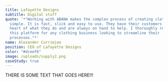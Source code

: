 ```yaml
---
title: Lafayette Designs
subtitle: Digital stuff
quote: '*"Working with ABANA makes the complex process of creating clothes
  simple. It is fast, slick and easy to use. They have their customers at the
  heart of what they do and are always on hand to help. I thoroughly recommend
  this platform for any clothing business looking to streamline their
  processes."*'
name: Alexander Currimjee
position: CEO of Lafayette Designs
color: "#dceef6"
image: /uploads/supply2.png
caseStudy: true
---
```

THERE IS SOME TEXT THAT GOES HERE!!!